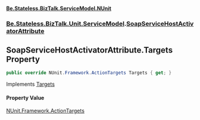 #### [Be.Stateless.BizTalk.ServiceModel.NUnit](README.md 'README')
### [Be.Stateless.BizTalk.Unit.ServiceModel](Be.Stateless.BizTalk.Unit.ServiceModel.md 'Be.Stateless.BizTalk.Unit.ServiceModel').[SoapServiceHostActivatorAttribute](SoapServiceHostActivatorAttribute.md 'Be.Stateless.BizTalk.Unit.ServiceModel.SoapServiceHostActivatorAttribute')

## SoapServiceHostActivatorAttribute.Targets Property

```csharp
public override NUnit.Framework.ActionTargets Targets { get; }
```

Implements [Targets](https://docs.microsoft.com/en-us/dotnet/api/NUnit.Framework.ITestAction.Targets 'NUnit.Framework.ITestAction.Targets')

#### Property Value
[NUnit.Framework.ActionTargets](https://docs.microsoft.com/en-us/dotnet/api/NUnit.Framework.ActionTargets 'NUnit.Framework.ActionTargets')